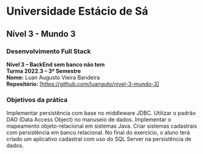 # 	Universidade Estácio de Sá
## Nível 3 - Mundo 3

### Desenvolvimento Full Stack  
**Nível 3 – BackEnd sem banco não tem**  
**Turma 2022.3 – 3º Semestre**  
**Nome:**	Luan Augusto Vieira Bandeira  
**Repositório:**	[https://github.com/luanguto/nivel-3-mundo-3]

### Objetivos da prática

Implementar persistência com base no middleware JDBC.
Utilizar o padrão DAO (Data Access Object) no manuseio de dados.
Implementar o mapeamento objeto-relacional em sistemas Java.
Criar sistemas cadastrais com persistência em banco relacional.
No final do exercício, o aluno terá criado um aplicativo cadastral com uso do SQL
Server na persistência de dados.
